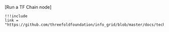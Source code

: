 [Run a TF Chain node]
```
!!!include
link = "https://github.com/threefoldfoundation/info_grid/blob/master/docs/technology/README.md"
```
